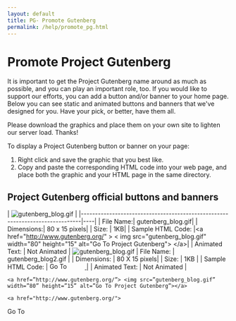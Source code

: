 ```yaml
---
layout: default
title: PG- Promote Gutenberg
permalink: /help/promote_pg.html
---
```


# Promote Project Gutenberg
It is important to get the Project Gutenberg name around as much as possible, and you can play an important role, too. If you would like to support our efforts, you can add a button and/or banner to your home page. Below you can see static and animated buttons and banners that we've designed for you. Have your pick, or better, have them all.  

Please download the graphics and place them on your own site to lighten our server load. Thanks! 

To display a Project Gutenberg button or banner on your page: 

1. Right click and save the graphic that you best like.
2. Copy and paste the corresponding HTML code into your web page, and place both the graphic and your HTML page in the same directory.

## Project Gutenberg official buttons and banners

| ![gutenberg_blog.gif](https://www.gutenberg.org/ftp/images/gutenberg_blog.gif) |
|------------------------------------------------------------------------------|----|
| File Name:| gutenberg_blog.gif|
| Dimensions:| 80 x 15 pixels|
| Size: | 1KB|
| Sample HTML Code: |\<a href="http://www.gutenberg.org/" \> \< img src="gutenberg_blog.gif" width="80" height="15" alt="Go To Project Gutenberg"\> \</a\>|
| Animated Text: | Not Animated 
| ![gutenberg_blog.gif](https://www.gutenberg.org/ftp/images/gutenberg_blog2.gif)
| File Name: | gutenberg_blog2.gif |
| Dimensions: | 80 X 15 pixels|
| Size: | 1KB |
| Sample HTML Code: |  <a href="http://www.gutenberg.org/"> <img src="gutenberg_blog2.gif" width="80" height="15" alt="Go To Project Gutenberg"> </a>|
| Animated Text: | Not Animated |

    <a href=”http://www.gutenberg.org/”> <img src=”gutenberg_blog.gif” width=”80” height=”15” alt=”Go To Project Gutenberg”></a>

 	<a href="http://www.gutenberg.org/">
  <img src="gutenberg_blog2.gif" width="80" height="15"
       alt="Go To Project Gutenberg">
</a>
